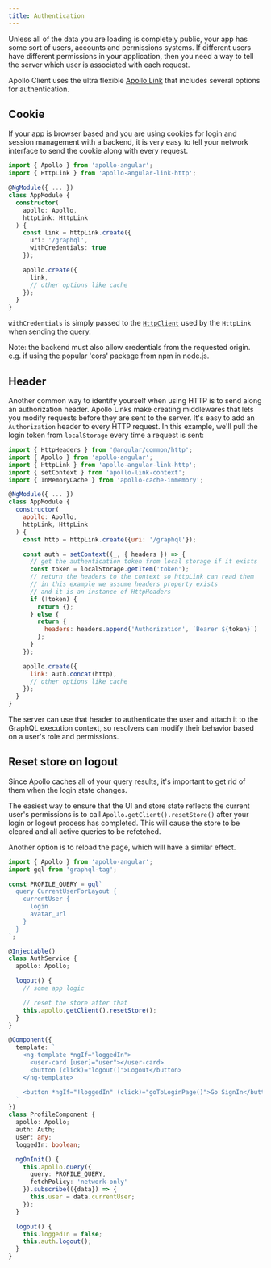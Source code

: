 ```yaml
---
title: Authentication
---
```


Unless all of the data you are loading is completely public, your app has some sort of users, accounts and permissions systems. If different users have different permissions in your application, then you need a way to tell the server which user is associated with each request.

Apollo Client uses the ultra flexible [Apollo Link](/docs/link) that includes several options for authentication.

## Cookie

If your app is browser based and you are using cookies for login and session management with a backend, it is very easy to tell your network interface to send the cookie along with every request.

```ts
import { Apollo } from 'apollo-angular';
import { HttpLink } from 'apollo-angular-link-http';

@NgModule({ ... })
class AppModule {
  constructor(
    apollo: Apollo,
    httpLink: HttpLink
  ) {
    const link = httpLink.create({
      uri: '/graphql',
      withCredentials: true
    });

    apollo.create({
      link,
      // other options like cache
    });
  }
}
```

`withCredentials` is simply passed to the [`HttpClient`](https://angular.io/api/common/http/HttpClient) used by the `HttpLink` when sending the query.

Note: the backend must also allow credentials from the requested origin. e.g. if using the popular 'cors' package from npm in node.js.

## Header

Another common way to identify yourself when using HTTP is to send along an authorization header. Apollo Links make creating middlewares that lets you modify requests before they are sent to the server. It's easy to add an `Authorization` header to every HTTP request. In this example, we'll pull the login token from `localStorage` every time a request is sent:

```js
import { HttpHeaders } from '@angular/common/http';
import { Apollo } from 'apollo-angular';
import { HttpLink } from 'apollo-angular-link-http';
import { setContext } from 'apollo-link-context';
import { InMemoryCache } from 'apollo-cache-inmemory';

@NgModule({ ... })
class AppModule {
  constructor(
    apollo: Apollo,
    httpLink, HttpLink
  ) {
    const http = httpLink.create({uri: '/graphql'});

    const auth = setContext((_, { headers }) => {
      // get the authentication token from local storage if it exists
      const token = localStorage.getItem('token');
      // return the headers to the context so httpLink can read them
      // in this example we assume headers property exists
      // and it is an instance of HttpHeaders
      if (!token) {
        return {};
      } else {
        return {
          headers: headers.append('Authorization', `Bearer ${token}`)
        };
      }
    });

    apollo.create({
      link: auth.concat(http),
      // other options like cache
    });
  }
}
```

The server can use that header to authenticate the user and attach it to the GraphQL execution context, so resolvers can modify their behavior based on a user's role and permissions.

<h2 id="login-logout">Reset store on logout</h2>

Since Apollo caches all of your query results, it's important to get rid of them when the login state changes.

The easiest way to ensure that the UI and store state reflects the current user's permissions is to call `Apollo.getClient().resetStore()` after your login or logout process has completed. This will cause the store to be cleared and all active queries to be refetched.

Another option is to reload the page, which will have a similar effect.

```ts
import { Apollo } from 'apollo-angular';
import gql from 'graphql-tag';

const PROFILE_QUERY = gql`
  query CurrentUserForLayout {
    currentUser {
      login
      avatar_url
    }
  }
`;

@Injectable()
class AuthService {
  apollo: Apollo;

  logout() {
    // some app logic

    // reset the store after that
    this.apollo.getClient().resetStore();
  }
}

@Component({
  template: `
    <ng-template *ngIf="loggedIn">
      <user-card [user]="user"></user-card>
      <button (click)="logout()">Logout</button>
    </ng-template>

    <button *ngIf="!loggedIn" (click)="goToLoginPage()">Go SignIn</button>
  `
})
class ProfileComponent {
  apollo: Apollo;
  auth: Auth;
  user: any;
  loggedIn: boolean;

  ngOnInit() {
    this.apollo.query({
      query: PROFILE_QUERY,
      fetchPolicy: 'network-only'
    }).subscribe(({data}) => {
      this.user = data.currentUser;
    });
  }

  logout() {
    this.loggedIn = false;
    this.auth.logout();
  }
}
```

